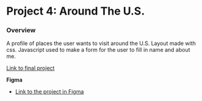 # Project 4: Around The U.S.

### Overview

A profile of places the user wants to visit around the U.S.
Layout made with css. Javascript used to make a form for the user to fill in name and about me. 

[Link to final project](https://lmontem.github.io/web_project_4/index.html)

**Figma**

* [Link to the project in Figma](https://www.figma.com/file/mUgu8OSHWE0M6p6vfwmdu9/Sprint-4-Around-The-U.S.-desktop-mobile?node-id=0%3A1)


